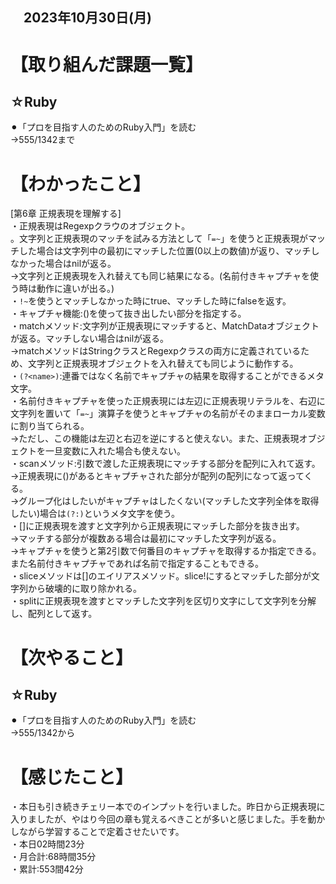 ## 　2023年10月30日(月)
# 【取り組んだ課題一覧】
## ☆Ruby
⚫︎「プロを目指す人のためのRuby入門」を読む<br>
→555/1342まで<br>
# 【わかったこと】
[第6章 正規表現を理解する]<br>
・正規表現はRegexpクラウのオブジェクト。<br>
。文字列と正規表現のマッチを試みる方法として「`=~`」を使うと正規表現がマッチした場合は文字列中の最初にマッチした位置(0以上の数値)が返り、マッチしなかった場合はnilが返る。<br>
→文字列と正規表現を入れ替えても同じ結果になる。(名前付きキャプチャを使う時は動作に違いが出る。)<br>
・`!~`を使うとマッチしなかった時にtrue、マッチした時にfalseを返す。<br>
・キャプチャ機能:()を使って抜き出したい部分を指定する。<br>
・matchメソッド:文字列が正規表現にマッチすると、MatchDataオブジェクトが返る。マッチしない場合はnilが返る。<br>
→matchメソッドはStringクラスとRegexpクラスの両方に定義されているため、文字列と正規表現オブジェクトを入れ替えても同じように動作する。<br>
・`(?<name>)`:連番ではなく名前でキャプチャの結果を取得することができるメタ文字。<br>
・名前付きキャプチャを使った正規表現には左辺に正規表現リテラルを、右辺に文字列を置いて「`=~`」演算子を使うとキャプチャの名前がそのままローカル変数に割り当てられる。<br>
→ただし、この機能は左辺と右辺を逆にすると使えない。また、正規表現オブジェクトを一旦変数に入れた場合も使えない。<br>
・scanメソッド:引数で渡した正規表現にマッチする部分を配列に入れて返す。<br>
→正規表現に()があるとキャプチャされた部分が配列の配列になって返ってくる。<br>
→グループ化はしたいがキャプチャはしたくない(マッチした文字列全体を取得したい)場合は`(?:)`というメタ文字を使う。<br>
・[]に正規表現を渡すと文字列から正規表現にマッチした部分を抜き出す。<br>
→マッチする部分が複数ある場合は最初にマッチした文字列が返る。<br>
→キャプチャを使うと第2引数で何番目のキャプチャを取得するか指定できる。また名前付きキャプチャであれば名前で指定することもできる。<br>
・sliceメソッドは[]のエイリアスメソッド。slice!にするとマッチした部分が文字列から破壊的に取り除かれる。<br>
・splitに正規表現を渡すとマッチした文字列を区切り文字にして文字列を分解し、配列として返す。<br>
# 【次やること】
## ☆Ruby
⚫︎「プロを目指す人のためのRuby入門」を読む<br>
→555/1342から<br>
# 【感じたこと】
・本日も引き続きチェリー本でのインプットを行いました。昨日から正規表現に入りましたが、やはり今回の章も覚えるべきことが多いと感じました。手を動かしながら学習することで定着させたいです。<br>
・本日02時間23分<br>
・月合計:68時間35分<br>
・累計:553間42分<br>

